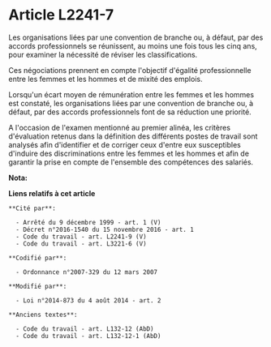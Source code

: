 # Article L2241-7

Les organisations liées par une convention de branche ou, à défaut, par des accords professionnels se réunissent, au moins
une fois tous les cinq ans, pour examiner la nécessité de réviser les classifications.

Ces négociations prennent en compte l'objectif d'égalité professionnelle entre les femmes et les hommes et de mixité des
emplois.

Lorsqu'un écart moyen de rémunération entre les femmes et les hommes est constaté, les organisations liées par une convention
de branche ou, à défaut, par des accords professionnels font de sa réduction une priorité.

A l'occasion de l'examen mentionné au premier alinéa, les critères d'évaluation retenus dans la définition des différents
postes de travail sont analysés afin d'identifier et de corriger ceux d'entre eux susceptibles d'induire des discriminations
entre les femmes et les hommes et afin de garantir la prise en compte de l'ensemble des compétences des salariés.

**Nota:**



**Liens relatifs à cet article**

	**Cité par**:

	  - Arrêté du 9 décembre 1999 - art. 1 (V)
	  - Décret n°2016-1540 du 15 novembre 2016 - art. 1
	  - Code du travail - art. L2241-9 (V)
	  - Code du travail - art. L3221-6 (V)

	**Codifié par**:

	  - Ordonnance n°2007-329 du 12 mars 2007

	**Modifié par**:

	  - Loi n°2014-873 du 4 août 2014 - art. 2

	**Anciens textes**:

	  - Code du travail - art. L132-12 (AbD)
	  - Code du travail - art. L132-12-1 (AbD)
